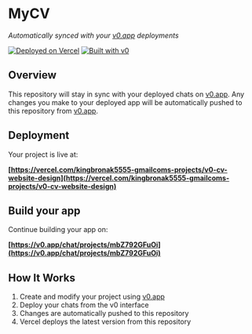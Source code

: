 # MyCV

*Automatically synced with your [v0.app](https://v0.app) deployments*

[![Deployed on Vercel](https://img.shields.io/badge/Deployed%20on-Vercel-black?style=for-the-badge&logo=vercel)](https://vercel.com/kingbronak5555-gmailcoms-projects/v0-cv-website-design)
[![Built with v0](https://img.shields.io/badge/Built%20with-v0.app-black?style=for-the-badge)](https://v0.app/chat/projects/mbZ792GFuOi)

## Overview

This repository will stay in sync with your deployed chats on [v0.app](https://v0.app).
Any changes you make to your deployed app will be automatically pushed to this repository from [v0.app](https://v0.app).

## Deployment

Your project is live at:

**[https://vercel.com/kingbronak5555-gmailcoms-projects/v0-cv-website-design](https://vercel.com/kingbronak5555-gmailcoms-projects/v0-cv-website-design)**

## Build your app

Continue building your app on:

**[https://v0.app/chat/projects/mbZ792GFuOi](https://v0.app/chat/projects/mbZ792GFuOi)**

## How It Works

1. Create and modify your project using [v0.app](https://v0.app)
2. Deploy your chats from the v0 interface
3. Changes are automatically pushed to this repository
4. Vercel deploys the latest version from this repository